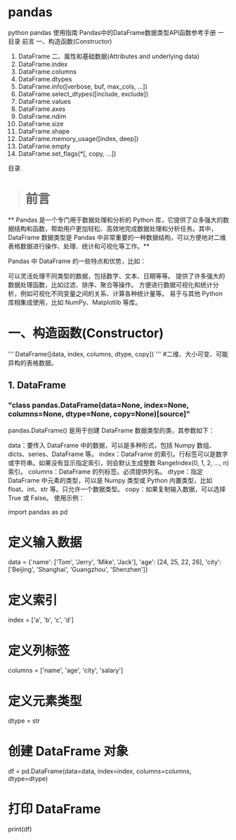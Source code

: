 # pandas
python pandas 使用指南
Pandas中的DataFrame数据类型API函数参考手册 一
目录
前言
一、构造函数(Constructor)
1. DataFrame
二、属性和基础数据(Attributes and underlying data)
1. DataFrame.index
2. DataFrame.columns
3. DataFrame.dtypes
4. DataFrame.info([verbose, buf, max_cols, ...])
5. DataFrame.select_dtypes([include, exclude])
6. DataFrame.values
7. DataFrame.axes
8. DataFrame.ndim
9. DataFrame.size
10. DataFrame.shape
11. DataFrame.memory_usage([index, deep])
12. DataFrame.empty
13. DataFrame.set_flags(*[, copy, ...])

目录
> # 前言
** Pandas 是一个专门用于数据处理和分析的 Python 库，它提供了众多强大的数据结构和函数，帮助用户更加轻松、高效地完成数据处理和分析任务。其中，DataFrame 数据类型是 Pandas 中非常重要的一种数据结构，可以方便地对二维表格数据进行操作、处理、统计和可视化等工作。**

Pandas 中 DataFrame 的一些特点和优势，比如：

可以灵活处理不同类型的数据，包括数字、文本、日期等等。
提供了许多强大的数据处理函数，比如过滤、排序、聚合等操作。
方便进行数据可视化和统计分析，例如可视化不同变量之间的关系、计算各种统计量等。
易于与其他 Python 库相集成使用，比如 NumPy、Matplotlib 等库。

# 一、构造函数(Constructor)
'''
 DataFrame([data, index, columns, dtype, copy])
''' 
#二维、大小可变、可能异构的表格数据。

## 1. DataFrame
### "class pandas.DataFrame(data=None, index=None, columns=None, dtype=None, copy=None)[source]"

pandas.DataFrame() 是用于创建 DataFrame 数据类型的类，其参数如下：

data：要传入 DataFrame 中的数据，可以是多种形式，包括 Numpy 数组、dicts、series、DataFrame 等。
index：DataFrame 的索引。行标签可以是数字或字符串。如果没有显示指定索引，则会默认生成整数 RangeIndex(0, 1, 2, …, n)索引。
columns：DataFrame 的列标签。必须提供列名。
dtype：指定 DataFrame 中元素的类型，可以是 Numpy 类型或 Python 内置类型，比如 float、int、str 等。只允许一个数据类型。
copy：如果复制输入数据，可以选择 True 或 False。
使用示例：

import pandas as pd

# 定义输入数据
data = {'name': ['Tom', 'Jerry', 'Mike', 'Jack'],
        'age': [24, 25, 22, 26],
        'city': ['Beijing', 'Shanghai', 'Guangzhou', 'Shenzhen']}

# 定义索引
index = ['a', 'b', 'c', 'd']

# 定义列标签
columns = ['name', 'age', 'city', 'salary']

# 定义元素类型
dtype = str

# 创建 DataFrame 对象
df = pd.DataFrame(data=data, index=index, columns=columns, dtype=dtype)

# 打印 DataFrame
print(df)
